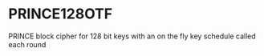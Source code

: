 # PRINCE128OTF
PRINCE block cipher for 128 bit keys with an on the fly key schedule called each round
